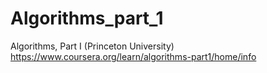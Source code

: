 # Algorithms_part_1
Algorithms, Part I (Princeton University)
https://www.coursera.org/learn/algorithms-part1/home/info
